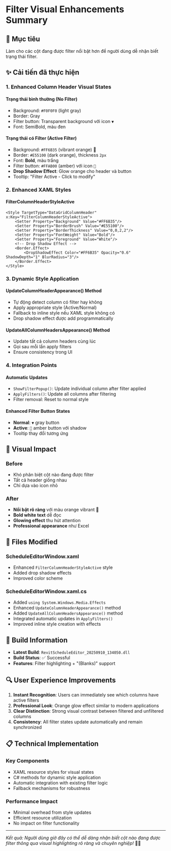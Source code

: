 # Filter Visual Enhancements Summary

## 🎯 **Mục tiêu**
Làm cho các cột đang được filter nổi bật hơn để người dùng dễ nhận biết trạng thái filter.

## ✨ **Cải tiến đã thực hiện**

### 1. **Enhanced Column Header Visual States**

#### **Trạng thái bình thường (No Filter)**
- Background: `#F0F0F0` (light gray)
- Border: Gray
- Filter button: Transparent background với icon `▼`
- Font: SemiBold, màu đen

#### **Trạng thái có Filter (Active Filter)**
- Background: `#FF6B35` (vibrant orange) 🧡
- Border: `#E55100` (dark orange), thickness `2px`
- Font: **Bold**, màu trắng
- Filter button: `#FFAB00` (amber) với icon `🔽`
- **Drop Shadow Effect**: Glow orange cho header và button
- Tooltip: "Filter Active - Click to modify"

### 2. **Enhanced XAML Styles**

#### **FilterColumnHeaderStyleActive**
```xaml
<Style TargetType="DataGridColumnHeader" x:Key="FilterColumnHeaderStyleActive">
    <Setter Property="Background" Value="#FF6B35"/>
    <Setter Property="BorderBrush" Value="#E55100"/>
    <Setter Property="BorderThickness" Value="0,0,2,2"/>
    <Setter Property="FontWeight" Value="Bold"/>
    <Setter Property="Foreground" Value="White"/>
    <!-- Drop Shadow Effect -->
    <Border.Effect>
        <DropShadowEffect Color="#FF6B35" Opacity="0.6" ShadowDepth="1" BlurRadius="3"/>
    </Border.Effect>
</Style>
```

### 3. **Dynamic Style Application**

#### **UpdateColumnHeaderAppearance() Method**
- Tự động detect column có filter hay không
- Apply appropriate style (Active/Normal)
- Fallback to inline style nếu XAML style không có
- Drop shadow effect được add programmatically

#### **UpdateAllColumnHeadersAppearance() Method**
- Update tất cả column headers cùng lúc
- Gọi sau mỗi lần apply filters
- Ensure consistency trong UI

### 4. **Integration Points**

#### **Automatic Updates**
- `ShowFilterPopup()`: Update individual column after filter applied
- `ApplyFilters()`: Update all columns after filtering
- Filter removal: Reset to normal style

#### **Enhanced Filter Button States**
- **Normal**: `▼` gray button
- **Active**: `🔽` amber button với shadow
- Tooltip thay đổi tương ứng

## 🎨 **Visual Impact**

### **Before** 
- Khó phân biệt cột nào đang được filter
- Tất cả header giống nhau
- Chỉ dựa vào icon nhỏ

### **After** 
- **Nổi bật rõ ràng** với màu orange vibrant 🧡
- **Bold white text** dễ đọc
- **Glowing effect** thu hút attention
- **Professional appearance** như Excel

## 📁 **Files Modified**

### **ScheduleEditorWindow.xaml**
- Enhanced `FilterColumnHeaderStyleActive` style
- Added drop shadow effects
- Improved color scheme

### **ScheduleEditorWindow.xaml.cs**
- Added `using System.Windows.Media.Effects`
- Enhanced `UpdateColumnHeaderAppearance()` method
- Added `UpdateAllColumnHeadersAppearance()` method
- Integrated automatic updates in `ApplyFilters()`
- Improved inline style creation with effects

## 🚀 **Build Information**
- **Latest Build**: `RevitScheduleEditor_20250910_134050.dll`
- **Build Status**: ✅ Successful
- **Features**: Filter highlighting + "(Blanks)" support

## 🔍 **User Experience Improvements**

1. **Instant Recognition**: Users can immediately see which columns have active filters
2. **Professional Look**: Orange glow effect similar to modern applications
3. **Clear Distinction**: Strong visual contrast between filtered and unfiltered columns
4. **Consistency**: All filter states update automatically and remain synchronized

## 📋 **Technical Implementation**

### **Key Components**
- XAML resource styles for visual states
- C# methods for dynamic style application
- Automatic integration with existing filter logic
- Fallback mechanisms for robustness

### **Performance Impact**
- Minimal overhead from style updates
- Efficient resource utilization
- No impact on filter functionality

---

*Kết quả: Người dùng giờ đây có thể dễ dàng nhận biết cột nào đang được filter thông qua visual highlighting rõ ràng và chuyên nghiệp!* 🎯✨
